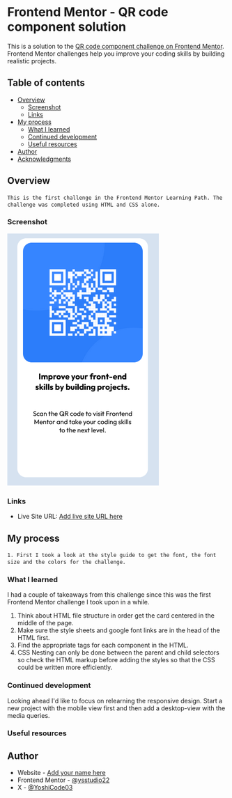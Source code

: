 # Frontend Mentor - QR code component solution

This is a solution to the [QR code component challenge on Frontend Mentor](https://www.frontendmentor.io/challenges/qr-code-component-iux_sIO_H). Frontend Mentor challenges help you improve your coding skills by building realistic projects. 

## Table of contents

- [Overview](#overview)
  - [Screenshot](#screenshot)
  - [Links](#links)
- [My process](#my-process)
  - [What I learned](#what-i-learned)
  - [Continued development](#continued-development)
  - [Useful resources](#useful-resources)
- [Author](#author)
- [Acknowledgments](#acknowledgments)

## Overview
    This is the first challenge in the Frontend Mentor Learning Path. The challenge was completed using HTML and CSS alone.

### Screenshot

![Completed QR Component](./images/Completed-QR-Component.png)

### Links

- Live Site URL: [Add live site URL here](https://your-live-site-url.com)

## My process
    1. First I took a look at the style guide to get the font, the font size and the colors for the challenge.

### What I learned
I had a couple of takeaways from this challenge since this was the first Frontend Mentor challenge I took upon in a while.

1. Think about HTML file structure in order get the card centered in the middle of the page.
2. Make sure the style sheets and google font links are in the head of the HTML first.
3. Find the appropriate tags for each component in the HTML.
4. CSS Nesting can only be done between the parent and child selectors so check the HTML markup before adding the styles so that the CSS could be written more efficiently.

### Continued development
Looking ahead I'd like to focus on relearning the responsive design.  Start a new project with the mobile view first and then add a desktop-view with the media queries.

### Useful resources

## Author

- Website - [Add your name here](https://www.your-site.com)
- Frontend Mentor - [@ysstudio22](https://www.frontendmentor.io/profile/ysstudio22)
- X - [@YoshiCode03](https://www.twitter.com/YoshiCode03)
